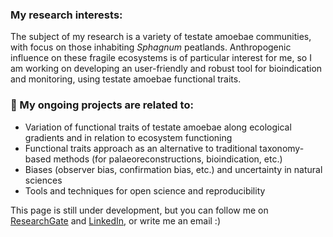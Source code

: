 ### My research interests:

The subject of my research is a variety of testate amoebae communities, with focus on those inhabiting *Sphagnum* peatlands. Anthropogenic influence on these fragile ecosystems is of particular interest for me, so I am working on developing an user-friendly and robust tool for bioindication and monitoring, using testate amoebae functional traits.

### 🌱 My ongoing projects are related to: 

- Variation of functional traits of testate amoebae along ecological gradients and in relation to ecosystem functioning
- Functional traits approach as an alternative to traditional taxonomy-based methods (for palaeoreconstructions, bioindication, etc.)
- Biases (observer bias, confirmation bias, etc.) and uncertainty in natural sciences 
- Tools and techniques for open science and reproducibility

This page is still under development, but you can follow me on [ResearchGate](https://www.researchgate.net/profile/Elizaveta-Ermolaeva-2) and [LinkedIn](https://www.linkedin.com/in/elizaveta-ermolaeva-8423261a5/), or write me an email :) 
